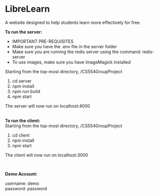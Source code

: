# LibreLearn
A website designed to help students learn more effectively for free.

**To run the server:**
* IMPORTANT PRE-REQUISITES 
* Make sure you have the .env file in the server folder
* Make sure you are running the redis server using the command: redis-server
* To use images, make sure you have ImageMagick installed

Starting from the top-most directory, /CS554GroupProject

1. cd server 
2. npm install
3. npm run build
4. npm start

The server will now run on localhost:4000
<br>
<br>

**To run the client:**
<br>
Starting from the top-most directory, /CS554GroupProject
1. cd client
2. npm install
3. npm start

The client will now run on localhost:3000

<br>

**Demo Account:**

username: demo  
password: password



